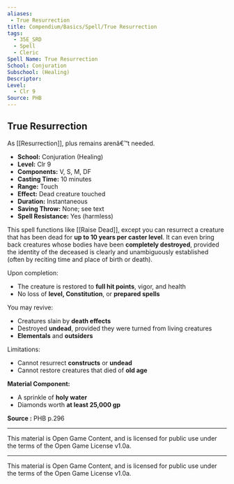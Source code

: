 ```yaml
---
aliases:
 - True Resurrection
title: Compendium/Basics/Spell/True Resurrection
tags:  
  - 35E_SRD  
  - Spell  
  - Cleric  
Spell Name: True Resurrection
School: Conjuration
Subschool: (Healing)
Descriptor: 
Level:
  - Clr 9
Source: PHB
---
```


## True Resurrection

As [[Resurrection]], plus remains arenâ€™t needed.

- **School:** Conjuration (Healing)  
- **Level:** Clr 9  
- **Components:** V, S, M, DF  
- **Casting Time:** 10 minutes  
- **Range:** Touch  
- **Effect:** Dead creature touched  
- **Duration:** Instantaneous  
- **Saving Throw:** None; see text  
- **Spell Resistance:** Yes (harmless)  

This spell functions like [[Raise Dead]], except you can resurrect a creature that has been dead for **up to 10 years per caster level**. It can even bring back creatures whose bodies have been **completely destroyed**, provided the identity of the deceased is clearly and unambiguously established (often by reciting time and place of birth or death).

Upon completion:
- The creature is restored to **full hit points**, vigor, and health  
- No loss of **level, Constitution**, or **prepared spells**

You may revive:
- Creatures slain by **death effects**  
- Destroyed **undead**, provided they were turned from living creatures  
- **Elementals** and **outsiders**

Limitations:
- Cannot resurrect **constructs** or **undead**  
- Cannot restore creatures that died of **old age**

**Material Component:**  
- A sprinkle of **holy water**  
- Diamonds worth **at least 25,000 gp**

**Source :** PHB p.296

---

This material is Open Game Content, and is licensed for public use under  
the terms of the Open Game License v1.0a.

---

This material is Open Game Content, and is licensed for public use under the terms of the Open Game License v1.0a.
